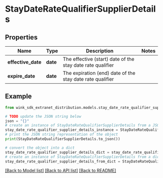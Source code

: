 # StayDateRateQualifierSupplierDetails


## Properties

Name | Type | Description | Notes
------------ | ------------- | ------------- | -------------
**effective_date** | **date** | The effective (start) date of the stay date rate qualifier | 
**expire_date** | **date** | The expiration (end) date of the stay date rate qualifier | 

## Example

```python
from wink_sdk_extranet_distribution.models.stay_date_rate_qualifier_supplier_details import StayDateRateQualifierSupplierDetails

# TODO update the JSON string below
json = "{}"
# create an instance of StayDateRateQualifierSupplierDetails from a JSON string
stay_date_rate_qualifier_supplier_details_instance = StayDateRateQualifierSupplierDetails.from_json(json)
# print the JSON string representation of the object
print(StayDateRateQualifierSupplierDetails.to_json())

# convert the object into a dict
stay_date_rate_qualifier_supplier_details_dict = stay_date_rate_qualifier_supplier_details_instance.to_dict()
# create an instance of StayDateRateQualifierSupplierDetails from a dict
stay_date_rate_qualifier_supplier_details_from_dict = StayDateRateQualifierSupplierDetails.from_dict(stay_date_rate_qualifier_supplier_details_dict)
```
[[Back to Model list]](../README.md#documentation-for-models) [[Back to API list]](../README.md#documentation-for-api-endpoints) [[Back to README]](../README.md)


